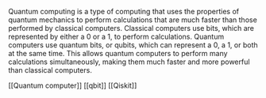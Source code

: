Quantum computing is a type of computing that uses the properties of quantum mechanics to perform calculations that are much faster than those performed by classical computers. Classical computers use bits, which are represented by either a 0 or a 1, to perform calculations. Quantum computers use quantum bits, or qubits, which can represent a 0, a 1, or both at the same time. This allows quantum computers to perform many calculations simultaneously, making them much faster and more powerful than classical computers.

[[Quantum computer]]
[[qbit]]
[[Qiskit]]